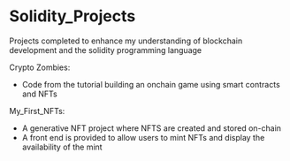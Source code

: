 # Solidity_Projects
Projects completed to enhance my understanding of blockchain development and the solidity programming language

Crypto Zombies:
- Code from the tutorial building an onchain game using smart contracts and NFTs

My_First_NFTs:
- A generative NFT project where NFTS are created and stored on-chain
- A front end is provided to allow users to mint NFTs and display the availability of the mint
